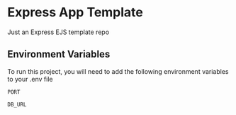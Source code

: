 
# Express App Template

Just an Express EJS template repo


## Environment Variables

To run this project, you will need to add the following environment variables to your .env file

`PORT`

`DB_URL`

  
